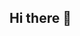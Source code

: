 ## Hi there 👋

<!--
**Ivaturisvegkitchen/ivaturisvegkitchen** is a ✨ _special_ ✨ repository because its `README.md` (this file) appears on your GitHub profile.

<!DOCTYPE html>
<html lang="en">
<head>
    <meta charset="UTF-8">
    <meta name="viewport" content="width=device-width, initial-scale=1.0">
    <title>Food Ordering</title>
    <style>
        body {
            font-family: Arial, sans-serif;
            margin: 0;
            padding: 0;
            background-color: #f8f8f8;
            color: #333;
        }
        header {
            background-color: #ff6347;
            color: white;
            padding: 20px;
            text-align: center;
        }
        .container {
            max-width: 800px;
            margin: 20px auto;
            padding: 20px;
            background: white;
            border-radius: 8px;
            box-shadow: 0 0 10px rgba(0, 0, 0, 0.1);
        }
        h1, h2 {
            color: #ff6347;
        }
        form {
            display: flex;
            flex-direction: column;
        }
        label {
            margin-bottom: 8px;
            font-weight: bold;
        }
        input, select, textarea, button {
            margin-bottom: 15px;
            padding: 10px;
            font-size: 16px;
            border: 1px solid #ccc;
            border-radius: 4px;
        }
        button {
            background-color: #ff6347;
            color: white;
            border: none;
            cursor: pointer;
        }
        button:hover {
            background-color: #e5533d;
        }
    </style>
</head>
<body>
    <header>
        <h1>Order Your Food Online</h1>
    </header>
    <div class="container">
        <h2>Place Your Order</h2>
        <form action="/submit-order" method="POST">
            <label for="name">Name:</label>
            <input type="text" id="name" name="name" required>

            <label for="email">Email:</label>
            <input type="email" id="email" name="email" required>

            <label for="phone">Phone Number:</label>
            <input type="tel" id="phone" name="phone" required>

            <label for="address">Delivery Address:</label>
            <textarea id="address" name="address" rows="3" required></textarea>

            <label for="food">Select Your Food:</label>
            <select id="food" name="food" required>
                <option value="">-- Choose an option --</option>
                <option value="pizza">Pizza</option>
                <option value="burger">Burger</option>
                <option value="pasta">Pasta</option>
                <option value="salad">Salad</option>
            </select>

            <label for="quantity">Quantity:</label>
            <input type="number" id="quantity" name="quantity" min="1" required>

            <label for="instructions">Special Instructions:</label>
            <textarea id="instructions" name="instructions" rows="3"></textarea>

            <button type="submit">Submit Order</button>
        </form>
    </div>
</body>
</html>

